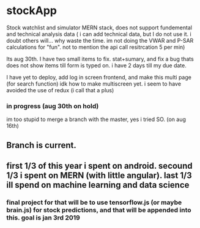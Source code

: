 # stockApp

Stock watchlist and simulator MERN stack, does not support fundemental and technical analysis data ( i can add technical data, but I do not use it. i doubt others will... why waste the time. im not doing the VWAR and P-SAR calculations for "fun". not to mention the api call resitrcation 5 per min) 

Its aug 30th. I have two small items to fix. stat+sumary, and fix a bug thats does not show items till form is typed on. i have 2 days till my due date. 

I have yet to deploy, add log in screen frontend, and make this multi page (for search function) 
idk how to make multiscreen yet. i seem to have avoided the use of redux (i call that a plus)

### in progress (aug 30th on hold)
im too stupid to merge a branch with the master, yes i tried SO. (on aug 16th)
## Branch is current.



## first 1/3 of this year i spent on android. secound 1/3 i spent on MERN (with little angular). last 1/3 ill spend on machine learning and data science

### final project for that will be to use tensorflow.js (or maybe brain.js) for stock predictions, and that will be appended into this. goal is jan 3rd 2019  
